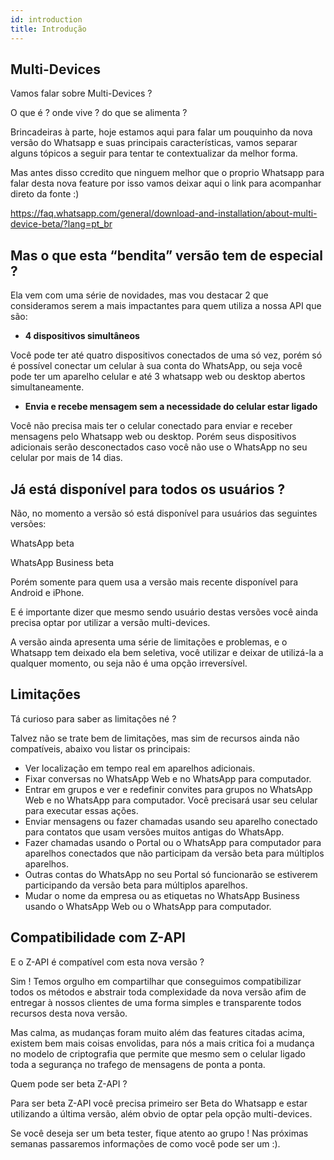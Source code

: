```yaml
---
id: introduction
title: Introdução
---
```


## Multi-Devices

Vamos falar sobre Multi-Devices ?

O que é ? onde vive ? do que se alimenta ?

Brincadeiras à parte, hoje estamos aqui para falar um pouquinho da nova versão do Whatsapp e suas principais características, vamos separar alguns tópicos a seguir para tentar te contextualizar da melhor forma.

Mas antes disso ccredito que ninguem melhor que o proprio Whatsapp para falar desta nova feature por isso vamos deixar aqui o link para acompanhar direto da fonte :)

https://faq.whatsapp.com/general/download-and-installation/about-multi-device-beta/?lang=pt_br

## Mas o que esta “bendita” versão tem de especial ?

Ela vem com uma série de novidades, mas vou destacar 2 que consideramos serem a mais impactantes para quem utiliza a nossa API que são:

- **4 dispositivos simultâneos**

Você pode ter até quatro dispositivos conectados de uma só vez, porém só é possível conectar um celular à sua conta do WhatsApp, ou seja você pode ter um aparelho celular e até 3 whatsapp web ou desktop abertos simultaneamente.

- **Envia e recebe mensagem sem a necessidade do celular estar ligado**

Você não precisa mais ter o celular conectado para enviar e receber mensagens pelo Whatsapp web ou desktop. Porém seus dispositivos adicionais serão desconectados caso você não use o WhatsApp no seu celular por mais de 14 dias.

## Já está disponível para todos os usuários ?

Não, no momento a versão só está disponível para usuários das seguintes versões:

WhatsApp beta

WhatsApp Business beta

Porém somente para quem usa a versão mais recente disponível para Android e iPhone.

E é importante dizer que mesmo sendo usuário destas versões você ainda precisa optar por utilizar a versão multi-devices.

A versão ainda apresenta uma série de limitações e problemas, e o Whatsapp tem deixado ela bem seletiva, você utilizar e deixar de utilizá-la a qualquer momento, ou seja não é uma opção irreversível.

## Limitações

Tá curioso para saber as limitações né ?

Talvez não se trate bem de limitações, mas sim de recursos ainda não compatíveis, abaixo vou listar os principais:

- Ver localização em tempo real em aparelhos adicionais.
- Fixar conversas no WhatsApp Web e no WhatsApp para computador.
- Entrar em grupos e ver e redefinir convites para grupos no WhatsApp Web e no WhatsApp para computador. Você precisará usar seu celular para executar essas ações.
- Enviar mensagens ou fazer chamadas usando seu aparelho conectado para contatos que usam versões muitos antigas do WhatsApp.
- Fazer chamadas usando o Portal ou o WhatsApp para computador para aparelhos conectados que não participam da versão beta para múltiplos aparelhos.
- Outras contas do WhatsApp no seu Portal só funcionarão se estiverem participando da versão beta para múltiplos aparelhos.
- Mudar o nome da empresa ou as etiquetas no WhatsApp Business usando o WhatsApp Web ou o WhatsApp para computador.

## Compatibilidade com Z-API

E o Z-API é compatível com esta nova versão ?

Sim ! Temos orgulho em compartilhar que conseguimos compatibilizar todos os métodos e abstrair toda complexidade da nova versão afim de entregar à nossos clientes de uma forma simples e transparente todos recursos desta nova versão.

Mas calma, as mudanças foram muito além das features citadas acima, existem bem mais coisas envolidas, para nós a mais critica foi a mudança no modelo de criptografia que permite que mesmo sem o celular ligado toda a segurança no trafego de mensagens de ponta a ponta.

Quem pode ser beta Z-API ?

Para ser beta Z-API você precisa primeiro ser Beta do Whatsapp e estar utilizando a última versão, além obvio de optar pela opção multi-devices.

Se você deseja ser um beta tester, fique atento ao grupo ! Nas próximas semanas passaremos informações de como você pode ser um :).
